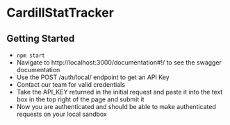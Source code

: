 # CardillStatTracker

## Getting Started
- `npm start`
- Navigate to http://localhost:3000/documentation#!/ to see the swagger documentation
- Use the POST /auth/local/ endpoint to get an API Key
- Contact our team for valid credentials
- Take the API_KEY returned in the initial request and paste it into the text box in the top right of the page and submit it
- Now you are authenticated and should be able to make authenticated requests on your local sandbox
